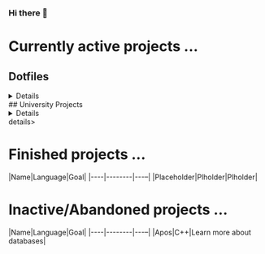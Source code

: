 ### Hi there 👋

# Currently active projects ...
## Dotfiles
<details>
### Main repository

### Submodules
|Name|Description|
|----|-----------|
|hyprConf|Dotfiles for hyprland and hyprpaper|
</details>
## University Projects
<details>

|Name|Language|Goal|
|----|--------|---–|
|practiceTask1|C++|Who knows?|
</details>details>


# Finished projects ...
|Name|Language|Goal|
|----|--------|---–|
|Placeholder|Plholder|Plholder|

# Inactive/Abandoned projects ...
|Name|Language|Goal|
|----|--------|---–|
|Apos|C++|Learn more about databases|


<!--
**DefinitelyNotSimon13/DefinitelyNotSimon13** is a ✨ _special_ ✨ repository because its `README.md` (this file) appears on your GitHub profile.

Here are some ideas to get you started:

- 🔭 I’m currently working on ...
- 🌱 I’m currently learning ...
- 👯 I’m looking to collaborate on ...
- 🤔 I’m looking for help with ...
- 💬 Ask me about ...
- 📫 How to reach me: ...
- 😄 Pronouns: ...
- ⚡ Fun fact: ...
-->
